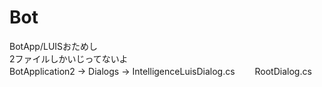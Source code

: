 # Bot
BotApp/LUISおためし  
2ファイルしかいじってないよ  
BotApplication2 → Dialogs → IntelligenceLuisDialog.cs　　
							  RootDialog.cs　　

